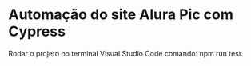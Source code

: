 # Automação do site Alura Pic com Cypress

Rodar o projeto no terminal Visual Studio Code comando: npm run test.
